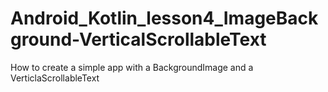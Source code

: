 # Android_Kotlin_lesson4_ImageBackground-VerticalScrollableText
How to create a simple app with a BackgroundImage and a VerticlaScrollableText
